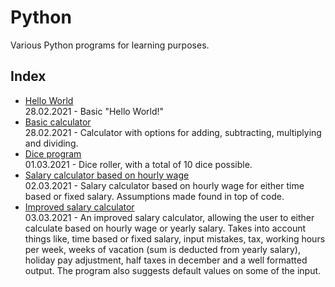 # Python

Various Python programs for learning purposes.  

## Index
- [Hello World](https://github.com/davidusken/Python/blob/main/hello_world.py)  
28.02.2021 - Basic "Hello World!"
- [Basic calculator](https://github.com/davidusken/Python/blob/main/calculator_v1.py)  
28.02.2021 - Calculator with options for adding, subtracting, multiplying and dividing. 
- [Dice program](https://github.com/davidusken/Python/blob/main/dice.py)  
01.03.2021 - Dice roller, with a total of 10 dice possible. 
- [Salary calculator based on hourly wage](https://github.com/davidusken/Python/blob/main/salary_calc.py)  
02.03.2021 - Salary calculator based on hourly wage for either time based or fixed salary. Assumptions made found in top of code. 
- [Improved salary calculator](https://github.com/davidusken/Python/blob/main/salary_calc_v2.py)  
03.03.2021 - An improved salary calculator, allowing the user to either calculate based on hourly wage or yearly salary. Takes into account things like, time based or fixed salary, input mistakes, tax, working hours per week, weeks of vacation (sum is deducted from yearly salary), holiday pay adjustment, half taxes in december and a well formatted output. The program also suggests default values on some of the input.